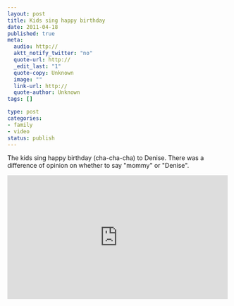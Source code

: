 ```yaml
--- 
layout: post
title: Kids sing happy birthday
date: 2011-04-18
published: true
meta: 
  audio: http://
  aktt_notify_twitter: "no"
  quote-url: http://
  _edit_last: "1"
  quote-copy: Unknown
  image: ""
  link-url: http://
  quote-author: Unknown
tags: []

type: post
categories: 
- family
- video
status: publish
---
```

The kids sing happy birthday (cha-cha-cha) to Denise.  There was a difference of opinion on whether to say "mommy" or "Denise".

<iframe src="http://player.vimeo.com/video/22531904?title=0&amp;byline=0&amp;color=0" frameborder="0" height="281" width="500"></iframe>
